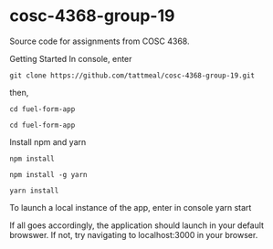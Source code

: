 # cosc-4368-group-19
Source code for assignments from COSC 4368.

Getting Started
In console, enter

```git clone https://github.com/tattmeal/cosc-4368-group-19.git```

then,

```cd fuel-form-app```

```cd fuel-form-app```

Install npm and yarn

```npm install```

```npm install -g yarn```

```yarn install```

To launch a local instance of the app, enter in console yarn start

If all goes accordingly, the application should launch in your default browswer. If not, try navigating to localhost:3000 in your browser.
